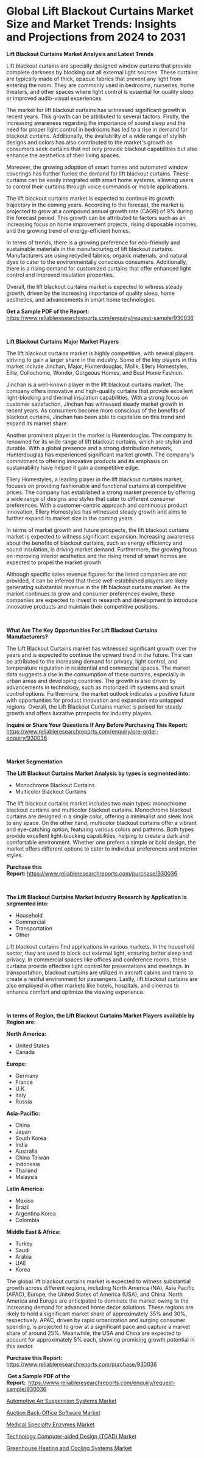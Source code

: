<p><h1>Global Lift Blackout Curtains Market Size and Market Trends: Insights and Projections from 2024 to 2031</h1></p><p><strong>Lift Blackout Curtains Market Analysis and Latest Trends</strong></p>
<p><p>Lift blackout curtains are specially designed window curtains that provide complete darkness by blocking out all external light sources. These curtains are typically made of thick, opaque fabrics that prevent any light from entering the room. They are commonly used in bedrooms, nurseries, home theaters, and other spaces where light control is essential for quality sleep or improved audio-visual experiences.</p><p>The market for lift blackout curtains has witnessed significant growth in recent years. This growth can be attributed to several factors. Firstly, the increasing awareness regarding the importance of sound sleep and the need for proper light control in bedrooms has led to a rise in demand for blackout curtains. Additionally, the availability of a wide range of stylish designs and colors has also contributed to the market's growth as consumers seek curtains that not only provide blackout capabilities but also enhance the aesthetics of their living spaces.</p><p>Moreover, the growing adoption of smart homes and automated window coverings has further fueled the demand for lift blackout curtains. These curtains can be easily integrated with smart home systems, allowing users to control their curtains through voice commands or mobile applications.</p><p>The lift blackout curtains market is expected to continue its growth trajectory in the coming years. According to the forecast, the market is projected to grow at a compound annual growth rate (CAGR) of 9% during the forecast period. This growth can be attributed to factors such as an increasing focus on home improvement projects, rising disposable incomes, and the growing trend of energy-efficient homes.</p><p>In terms of trends, there is a growing preference for eco-friendly and sustainable materials in the manufacturing of lift blackout curtains. Manufacturers are using recycled fabrics, organic materials, and natural dyes to cater to the environmentally conscious consumers. Additionally, there is a rising demand for customized curtains that offer enhanced light control and improved insulation properties.</p><p>Overall, the lift blackout curtains market is expected to witness steady growth, driven by the increasing importance of quality sleep, home aesthetics, and advancements in smart home technologies.</p></p>
<p><strong>Get a Sample PDF of the Report:&nbsp;</strong> <a href="https://www.reliableresearchreports.com/enquiry/request-sample/930036">https://www.reliableresearchreports.com/enquiry/request-sample/930036</a></p>
<p>&nbsp;</p>
<p><strong>Lift Blackout Curtains Major Market Players</strong></p>
<p><p>The lift blackout curtains market is highly competitive, with several players striving to gain a larger share in the industry. Some of the key players in this market include Jinchan, Major, Hunterdouglas, Molik, Ellery Homestyles, Elite, Collochome, Wonder, Gorgeous Homes, and Best Home Fashion.</p><p>Jinchan is a well-known player in the lift blackout curtains market. The company offers innovative and high-quality curtains that provide excellent light-blocking and thermal insulation capabilities. With a strong focus on customer satisfaction, Jinchan has witnessed steady market growth in recent years. As consumers become more conscious of the benefits of blackout curtains, Jinchan has been able to capitalize on this trend and expand its market share.</p><p>Another prominent player in the market is Hunterdouglas. The company is renowned for its wide range of lift blackout curtains, which are stylish and durable. With a global presence and a strong distribution network, Hunterdouglas has experienced significant market growth. The company's commitment to offering innovative products and its emphasis on sustainability have helped it gain a competitive edge.</p><p>Ellery Homestyles, a leading player in the lift blackout curtains market, focuses on providing fashionable and functional curtains at competitive prices. The company has established a strong market presence by offering a wide range of designs and styles that cater to different consumer preferences. With a customer-centric approach and continuous product innovation, Ellery Homestyles has witnessed steady growth and aims to further expand its market size in the coming years.</p><p>In terms of market growth and future prospects, the lift blackout curtains market is expected to witness significant expansion. Increasing awareness about the benefits of blackout curtains, such as energy efficiency and sound insulation, is driving market demand. Furthermore, the growing focus on improving interior aesthetics and the rising trend of smart homes are expected to propel the market growth.</p><p>Although specific sales revenue figures for the listed companies are not provided, it can be inferred that these well-established players are likely generating substantial revenue in the lift blackout curtains market. As the market continues to grow and consumer preferences evolve, these companies are expected to invest in research and development to introduce innovative products and maintain their competitive positions.</p></p>
<p>&nbsp;</p>
<p><strong>What Are The Key Opportunities For Lift Blackout Curtains Manufacturers?</strong></p>
<p><p>The Lift Blackout Curtains market has witnessed significant growth over the years and is expected to continue the upward trend in the future. This can be attributed to the increasing demand for privacy, light control, and temperature regulation in residential and commercial spaces. The market data suggests a rise in the consumption of these curtains, especially in urban areas and developing countries. The growth is also driven by advancements in technology, such as motorized lift systems and smart control options. Furthermore, the market outlook indicates a positive future with opportunities for product innovation and expansion into untapped regions. Overall, the Lift Blackout Curtains market is poised for steady growth and offers lucrative prospects for industry players.</p></p>
<p><strong>Inquire or Share Your Questions If Any Before Purchasing This Report:</strong> <a href="https://www.reliableresearchreports.com/enquiry/pre-order-enquiry/930036">https://www.reliableresearchreports.com/enquiry/pre-order-enquiry/930036</a></p>
<p>&nbsp;</p>
<p><strong>Market Segmentation</strong></p>
<p><strong>The Lift Blackout Curtains Market Analysis by types is segmented into:</strong></p>
<p><ul><li>Monochrome Blackout Curtains</li><li>Multicolor Blackout Curtains</li></ul></p>
<p><p>The lift blackout curtains market includes two main types: monochrome blackout curtains and multicolor blackout curtains. Monochrome blackout curtains are designed in a single color, offering a minimalist and sleek look to any space. On the other hand, multicolor blackout curtains offer a vibrant and eye-catching option, featuring various colors and patterns. Both types provide excellent light-blocking capabilities, helping to create a dark and comfortable environment. Whether one prefers a simple or bold design, the market offers different options to cater to individual preferences and interior styles.</p></p>
<p><strong>Purchase this Report:&nbsp;</strong><a href="https://www.reliableresearchreports.com/purchase/930036">https://www.reliableresearchreports.com/purchase/930036</a></p>
<p>&nbsp;</p>
<p><strong>The Lift Blackout Curtains Market Industry Research by Application is segmented into:</strong></p>
<p><ul><li>Household</li><li>Commercial</li><li>Transportation</li><li>Other</li></ul></p>
<p><p>Lift blackout curtains find applications in various markets. In the household sector, they are used to block out external light, ensuring better sleep and privacy. In commercial spaces like offices and conference rooms, these curtains provide effective light control for presentations and meetings. In transportation, blackout curtains are utilized in aircraft cabins and trains to create a restful environment for passengers. Lastly, lift blackout curtains are also employed in other markets like hotels, hospitals, and cinemas to enhance comfort and optimize the viewing experience.</p></p>
<p>&nbsp;</p>
<p><strong>In terms of Region, the Lift Blackout Curtains Market Players available by Region are:</strong></p>
<p>
    <p> <strong> North America: </strong>
        <ul>
            <li>United States</li>
            <li>Canada</li>
        </ul>
        </p> 
    <p> <strong> Europe: </strong>
        <ul>
            <li>Germany</li>
            <li>France</li>
            <li>U.K.</li>
            <li>Italy</li>
            <li>Russia</li>
        </ul>
        </p> 
    <p> <strong> Asia-Pacific: </strong>
        <ul>
            <li>China</li>
            <li>Japan</li>
            <li>South Korea</li>
            <li>India</li>
            <li>Australia</li>
            <li>China Taiwan</li>
            <li>Indonesia</li>
            <li>Thailand</li>
            <li>Malaysia</li>
        </ul>
        </p> 
    <p> <strong> Latin America: </strong>
        <ul>
            <li>Mexico</li>
            <li>Brazil</li>
            <li>Argentina Korea</li>
            <li>Colombia</li>
        </ul>
        </p> 
    <p> <strong> Middle East & Africa: </strong>
        <ul>
            <li>Turkey</li>
            <li>Saudi</li>
            <li>Arabia</li>
            <li>UAE</li>
            <li>Korea</li>
        </ul>
    </p>
    </p>
<p><p>The global lift blackout curtains market is expected to witness substantial growth across different regions, including North America (NA), Asia Pacific (APAC), Europe, the United States of America (USA), and China. North America and Europe are anticipated to dominate the market owing to the increasing demand for advanced home decor solutions. These regions are likely to hold a significant market share of approximately 35% and 30%, respectively. APAC, driven by rapid urbanization and surging consumer spending, is projected to grow at a significant pace and capture a market share of around 25%. Meanwhile, the USA and China are expected to account for approximately 5% each, showing promising growth potential in this sector.</p></p>
<p><strong>Purchase this Report: </strong><a href="https://www.reliableresearchreports.com/purchase/930036">https://www.reliableresearchreports.com/purchase/930036</a></p>
<p>&nbsp;<strong>Get a Sample PDF of the Report:&nbsp;&nbsp;</strong><a href="https://www.reliableresearchreports.com/enquiry/request-sample/930036">https://www.reliableresearchreports.com/enquiry/request-sample/930036</a></p>
<p><strong></strong></p>
<p><p><a href="http://issuu.com/reportprime-2/docs/automotive-air-suspension-systems-market-size-2030">Automotive Air Suspension Systems Market</a></p><p><a href="https://github.com/khayangel/Market-Research-Report-List-1/blob/main/auction-back-office-software-market.md">Auction Back-Office Software Market</a></p><p><a href="http://issuu.com/reportprime-2/docs/medical-specialty-enzymes-market-size-2030.pptx">Medical Specialty Enzymes Market</a></p><p><a href="https://github.com/lababdou/Market-Research-Report-List-1/blob/main/technology-computer-aided-design-tcad-market.md">Technology Computer-aided Design (TCAD) Market</a></p><p><a href="https://medium.com/@donaldyoung656/greenhouse-heating-and-cooling-systems-market-outlook-industry-overview-and-forecast-2024-to-dd6df08c5d01">Greenhouse Heating and Cooling Systems Market</a></p></p>